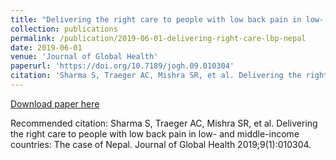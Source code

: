 ```yaml
---
title: "Delivering the right care to people with low back pain in low- and middle-income countries: The case of Nepal"
collection: publications
permalink: /publication/2019-06-01-delivering-right-care-lbp-nepal
date: 2019-06-01
venue: 'Journal of Global Health'
paperurl: 'https://doi.org/10.7189/jogh.09.010304'
citation: 'Sharma S, Traeger AC, Mishra SR, et al. Delivering the right care to people with low back pain in low- and middle-income countries: The case of Nepal. Journal of Global Health 2019;9(1):010304.'
---
```


<a href='https://doi.org/10.7189/jogh.09.010304'>Download paper here</a>

Recommended citation: Sharma S, Traeger AC, Mishra SR, et al. Delivering the right care to people with low back pain in low- and middle-income countries: The case of Nepal. Journal of Global Health 2019;9(1):010304.